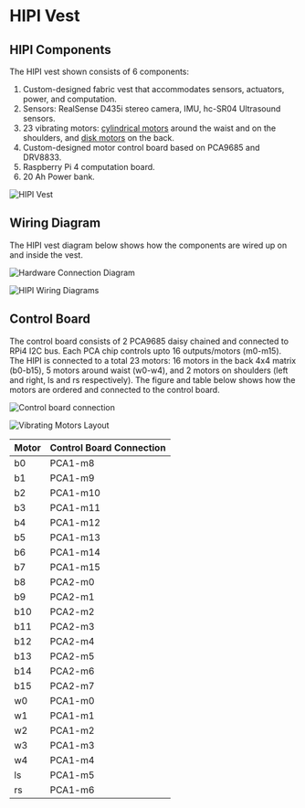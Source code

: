 # HIPI Vest

## HIPI Components

The HIPI vest shown consists of 6 components:

1. Custom-designed fabric vest that accommodates sensors, actuators, power, and computation.
2. Sensors: RealSense D435i stereo camera, IMU, hc-SR04 Ultrasound sensors.
3. 23 vibrating motors: [cylindrical motors](https://www.precisionmicrodrives.com/product/307-103-9mm-vibration-motor-25mm-type?gclid=cj0kcqia6t6abhdmarisaoniyyzgki9azfhvgv9uly_dje1ezwhbdxamfftaas9ztu8vj8lmoudzsksaahkuealw_wcb) around the waist and on the shoulders, and [disk motors](https://www.precisionmicrodrives.com/vibration-motors/precision-haptic-tm-haptic-feedback-vibration-motors/) on the back.
4. Custom-designed motor control board based on PCA9685 and DRV8833.
5. Raspberry Pi 4 computation board.
6. 20 Ah Power bank.

![HIPI Vest](.gitbook/assets/vest.png)

## Wiring Diagram

The HIPI vest diagram below shows how the components are wired up on and inside the vest.

![Hardware Connection Diagram](.gitbook/assets/hipi-wiring.png)

![HIPI Wiring Diagrams](.gitbook/assets/hipi_diagram.png)

## Control Board

The control board consists of 2 PCA9685 daisy chained and connected to RPi4 I2C bus. Each PCA chip controls upto 16 outputs/motors \(m0-m15\). The HIPI is connected to a total 23 motors: 16 motors in the back 4x4 matrix \(b0-b15\), 5 motors around waist \(w0-w4\), and 2 motors on shoulders \(left and right, ls and rs respectively\). The figure and table below shows how the motors are ordered and connected to the control board.

![Control board connection](.gitbook/assets/board.png)

![Vibrating Motors Layout](.gitbook/assets/motor_layout.png)

| Motor | Control Board Connection |
| :--- | :--- |
| b0 | PCA1-m8 |
| b1 | PCA1-m9 |
| b2 | PCA1-m10 |
| b3 | PCA1-m11 |
| b4 | PCA1-m12 |
| b5 | PCA1-m13 |
| b6 | PCA1-m14 |
| b7 | PCA1-m15 |
| b8 | PCA2-m0 |
| b9 | PCA2-m1 |
| b10 | PCA2-m2 |
| b11 | PCA2-m3 |
| b12 | PCA2-m4 |
| b13 | PCA2-m5 |
| b14 | PCA2-m6 |
| b15 | PCA2-m7 |
| w0 | PCA1-m0 |
| w1 | PCA1-m1 |
| w2 | PCA1-m2 |
| w3 | PCA1-m3 |
| w4 | PCA1-m4 |
| ls | PCA1-m5 |
| rs | PCA1-m6 |


